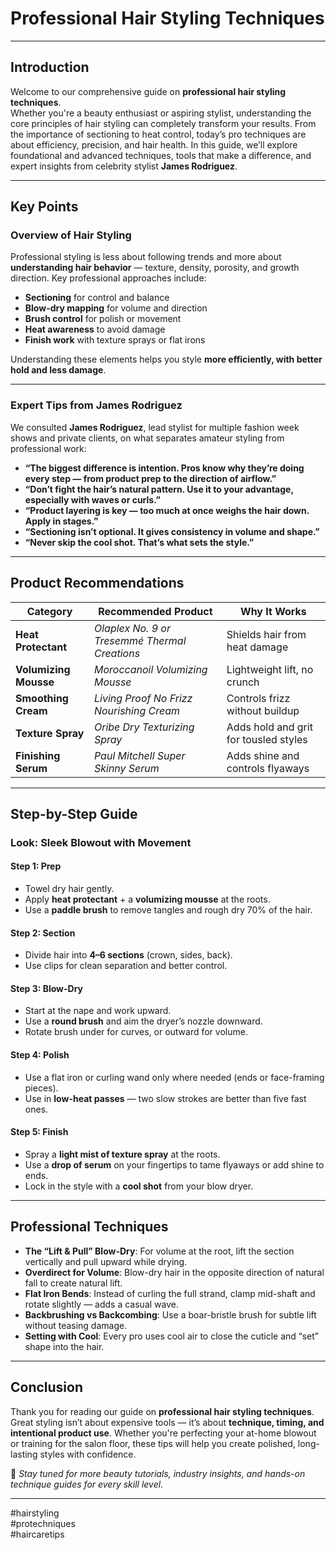 # Professional Hair Styling Techniques  

---

## Introduction

Welcome to our comprehensive guide on **professional hair styling techniques**.  
Whether you're a beauty enthusiast or aspiring stylist, understanding the core principles of hair styling can completely transform your results. From the importance of sectioning to heat control, today’s pro techniques are about efficiency, precision, and hair health. In this guide, we’ll explore foundational and advanced techniques, tools that make a difference, and expert insights from celebrity stylist **James Rodriguez**.

---

## Key Points

### Overview of Hair Styling

Professional styling is less about following trends and more about **understanding hair behavior** — texture, density, porosity, and growth direction. Key professional approaches include:

- **Sectioning** for control and balance  
- **Blow-dry mapping** for volume and direction  
- **Brush control** for polish or movement  
- **Heat awareness** to avoid damage  
- **Finish work** with texture sprays or flat irons

Understanding these elements helps you style **more efficiently, with better hold and less damage**.

---

### Expert Tips from James Rodriguez

We consulted **James Rodriguez**, lead stylist for multiple fashion week shows and private clients, on what separates amateur styling from professional work:

- **“The biggest difference is intention. Pros know why they’re doing every step — from product prep to the direction of airflow.”**  
- **“Don’t fight the hair’s natural pattern. Use it to your advantage, especially with waves or curls.”**  
- **“Product layering is key — too much at once weighs the hair down. Apply in stages.”**  
- **“Sectioning isn’t optional. It gives consistency in volume and shape.”**  
- **“Never skip the cool shot. That’s what sets the style.”**

---

## Product Recommendations

| Category               | Recommended Product                              | Why It Works                          |
|------------------------|--------------------------------------------------|----------------------------------------|
| **Heat Protectant**    | *Olaplex No. 9 or Tresemmé Thermal Creations*    | Shields hair from heat damage  
| **Volumizing Mousse**  | *Moroccanoil Volumizing Mousse*                 | Lightweight lift, no crunch  
| **Smoothing Cream**    | *Living Proof No Frizz Nourishing Cream*         | Controls frizz without buildup  
| **Texture Spray**      | *Oribe Dry Texturizing Spray*                   | Adds hold and grit for tousled styles  
| **Finishing Serum**    | *Paul Mitchell Super Skinny Serum*              | Adds shine and controls flyaways  

---

## Step-by-Step Guide

### Look: Sleek Blowout with Movement

#### Step 1: Prep  
- Towel dry hair gently.  
- Apply **heat protectant** + a **volumizing mousse** at the roots.  
- Use a **paddle brush** to remove tangles and rough dry 70% of the hair.

#### Step 2: Section  
- Divide hair into **4–6 sections** (crown, sides, back).  
- Use clips for clean separation and better control.

#### Step 3: Blow-Dry  
- Start at the nape and work upward.  
- Use a **round brush** and aim the dryer’s nozzle downward.  
- Rotate brush under for curves, or outward for volume.

#### Step 4: Polish  
- Use a flat iron or curling wand only where needed (ends or face-framing pieces).  
- Use in **low-heat passes** — two slow strokes are better than five fast ones.

#### Step 5: Finish  
- Spray a **light mist of texture spray** at the roots.  
- Use a **drop of serum** on your fingertips to tame flyaways or add shine to ends.  
- Lock in the style with a **cool shot** from your blow dryer.

---

## Professional Techniques

- **The “Lift & Pull” Blow-Dry**: For volume at the root, lift the section vertically and pull upward while drying.  
- **Overdirect for Volume**: Blow-dry hair in the opposite direction of natural fall to create natural lift.  
- **Flat Iron Bends**: Instead of curling the full strand, clamp mid-shaft and rotate slightly — adds a casual wave.  
- **Backbrushing vs Backcombing**: Use a boar-bristle brush for subtle lift without teasing damage.  
- **Setting with Cool**: Every pro uses cool air to close the cuticle and “set” shape into the hair.

---

## Conclusion

Thank you for reading our guide on **professional hair styling techniques**.  
Great styling isn’t about expensive tools — it’s about **technique, timing, and intentional product use**. Whether you're perfecting your at-home blowout or training for the salon floor, these tips will help you create polished, long-lasting styles with confidence.

💇 *Stay tuned for more beauty tutorials, industry insights, and hands-on technique guides for every skill level.*

---

#hairstyling  
#protechniques  
#haircaretips  
